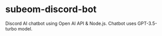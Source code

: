 # subeom-discord-bot
Discord AI chatbot using Open AI API & Node.js. Chatbot uses GPT-3.5-turbo model.
